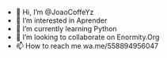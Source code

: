 - 👋 Hi, I’m @JoaoCoffeYz
- 👀 I’m interested in Aprender
- 🌱 I’m currently learning Python
- 💞️ I’m looking to collaborate on Enormity.Org
- 📫 How to reach me  wa.me/558894956047

<!---
JoaoCoffeYz/JoaoCoffeYz is a ✨ special ✨ repository because its `README.md` (this file) appears on your GitHub profile.
You can click the Preview link to take a look at your changes.
--->
